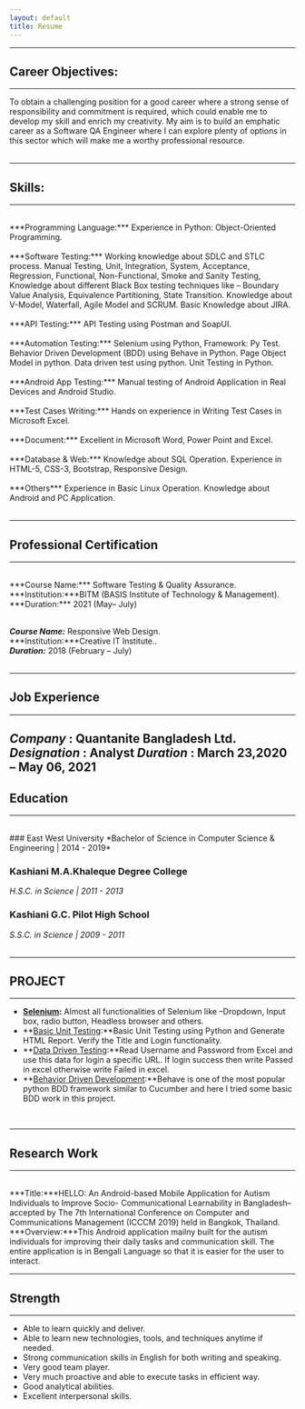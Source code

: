 ```yaml
---
layout: default
title: Resume
---
```

---
## Career Objectives:
---
To obtain a challenging position for a good career where a strong sense of responsibility and commitment is required, which could enable me to develop my skill and enrich my creativity. My aim is to build an emphatic career as a Software QA Engineer where I can explore plenty of options in this sector which will make me a worthy professional resource. <br><br>


---
## Skills:
---
<br>
***Programming Language:*** Experience in Python: Object-Oriented Programming.<br><br>
***Software Testing:*** Working knowledge about SDLC and STLC process. Manual Testing, Unit, Integration, System, Acceptance, Regression, Functional, Non-Functional, Smoke and Sanity Testing, Knowledge about different Black Box testing techniques like – Boundary Value Analysis, Equivalence Partitioning, State Transition. Knowledge about V-Model, Waterfall, Agile Model and SCRUM. Basic Knowledge about JIRA.<br><br>
***API Testing:*** API Testing using Postman and SoapUI.<br><br>
***Automation Testing:*** Selenium using Python, Framework: Py Test. Behavior Driven Development (BDD) using Behave in Python. Page Object Model in python. Data driven test using python. Unit Testing in Python.<br><br>
***Android App Testing:*** Manual testing of Android Application in Real Devices and Android Studio.<br><br>
***Test Cases Writing:*** Hands on experience in Writing Test Cases in Microsoft Excel.<br><br>
***Document:*** Excellent in Microsoft Word, Power Point and Excel.<br><br>
***Database & Web:*** Knowledge about SQL Operation. Experience in HTML-5, CSS-3, Bootstrap, Responsive Design.<br><br>
***Others*** Experience in Basic Linux Operation. Knowledge about Android and PC Application.<br><br>

---
## Professional Certification
---
<br>
***Course Name:*** Software Testing & Quality Assurance.<br>
***Institution:***BITM (BASIS Institute of Technology & Management).<br>
***Duration:*** 2021 (May– July)<br><br>

***Course Name:*** Responsive Web Design.<br>
***Institution:***Creative IT Institute..<br>
***Duration:*** 2018 (February – July)<br><br>

---
## Job Experience
---
***Company*** : Quantanite Bangladesh Ltd.
***Designation*** : Analyst
***Duration*** : March 23,2020 – May 06, 2021
---
## Education
---
<br>
### East West University
*Bachelor of Science in Computer Science & Engineering | 2014 - 2019*  


### Kashiani M.A.Khaleque Degree College
*H.S.C. in Science | 2011 - 2013*  

### Kashiani G.C. Pilot High School
*S.S.C. in Science | 2009 - 2011*  
<br />

---
## PROJECT
---
* **[Selenium](https://github.com/maksudpranto/Selenium_Using_Python):** Almost all functionalities of Selenium like –Dropdown, Input box, radio button, Headless browser and others.
* **[Basic Unit Testing](https://github.com/maksudpranto/unittest_html_report_generation):**Basic Unit Testing using Python and Generate HTML Report. Verify the Title and Login functionality.
* **[Data Driven Testing](https://github.com/maksudpranto/data_driven_test):**Read Username and Password from Excel and use this data for login a specific URL. If login success then write Passed in excel otherwise write Failed in excel.
* **[Behavior Driven Development](https://github.com/maksudpranto/Behaviour_Driven_Development):**Behave is one of the most popular python BDD framework similar to Cucumber and here I tried some basic BDD work in this project.

<br />
  
---
## Research Work  
---
<br>
***Title:***HELLO: An Android-based Mobile Application for Autism Individuals to Improve Socio- Communicational Learnability in Bangladesh– accepted by The 7th International Conference on Computer and Communications Management (ICCCM 2019) held in Bangkok, Thailand. <br>
***Overview:***This Android application mailny built for the autism individuals for improving their daily tasks and communication skill. The entire application is in Bengali Language so that it is easier for the user to interact.<br>

---
## Strength  
---

* Able to learn quickly and deliver.
* Able to learn new technologies, tools, and techniques anytime if needed.
* Strong communication skills in English for both writing and speaking.
* Very good team player.
* Very much proactive and able to execute tasks in efficient way.
* Good analytical abilities.
* Excellent interpersonal skills.
